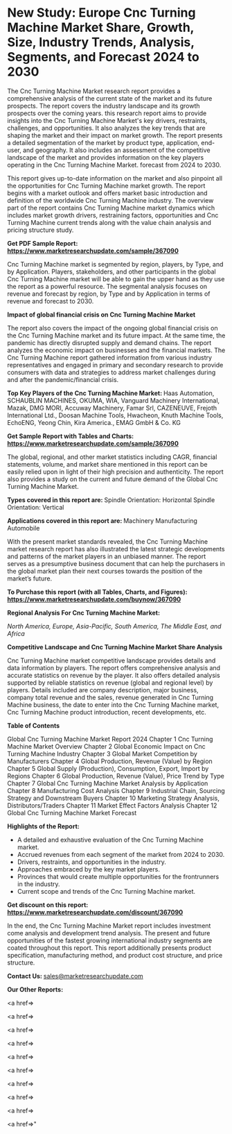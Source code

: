 # New Study: Europe Cnc Turning Machine Market Share, Growth, Size, Industry Trends, Analysis, Segments, and Forecast 2024 to 2030

The Cnc Turning Machine Market research report provides a comprehensive analysis of the current state of the market and its future prospects. The report covers the industry landscape and its growth prospects over the coming years. this research report aims to provide insights into the Cnc Turning Machine Market's key drivers, restraints, challenges, and opportunities. It also analyzes the key trends that are shaping the market and their impact on market growth. The report presents a detailed segmentation of the market by product type, application, end-user, and geography. It also includes an assessment of the competitive landscape of the market and provides information on the key players operating in the Cnc Turning Machine Market. forecast from 2024 to 2030.

This report gives up-to-date information on the market and also pinpoint all the opportunities for Cnc Turning Machine market growth. The report begins with a market outlook and offers market basic introduction and definition of the worldwide Cnc Turning Machine industry. The overview part of the report contains Cnc Turning Machine market dynamics which includes market growth drivers, restraining factors, opportunities and Cnc Turning Machine current trends along with the value chain analysis and pricing structure study.

<strong><b>Get PDF Sample Report: <a href=https://www.marketresearchupdate.com/sample/367090>https://www.marketresearchupdate.com/sample/367090</a></b></strong>

Cnc Turning Machine market is segmented by region, players, by Type, and by Application. Players, stakeholders, and other participants in the global Cnc Turning Machine market will be able to gain the upper hand as they use the report as a powerful resource. The segmental analysis focuses on revenue and forecast by region, by Type and by Application in terms of revenue and forecast to 2030.

<strong><b>Impact of global financial crisis on Cnc Turning Machine Market</b></strong>

The report also covers the impact of the ongoing global financial crisis on the Cnc Turning Machine market and its future impact. At the same time, the pandemic has directly disrupted supply and demand chains. The report analyzes the economic impact on businesses and the financial markets. The Cnc Turning Machine report gathered information from various industry representatives and engaged in primary and secondary research to provide consumers with data and strategies to address market challenges during and after the pandemic/financial crisis.

<strong><b>Top Key Players of the Cnc Turning Machine Market:
</b></strong>Haas Automation, SCHAUBLIN MACHINES, OKUMA, WIA, Vanguard Machinery International, Mazak, DMG MORI, Accuway Machinery, Famar Srl, CAZENEUVE, Frejoth International Ltd., Doosan Machine Tools, Hwacheon, Knuth Machine Tools, EchoENG, Yeong Chin, Kira America., EMAG GmbH & Co. KG<strong><b>
</b></strong>

<strong><b>Get Sample Report with Tables and Charts: <a href=https://www.marketresearchupdate.com/sample/367090>https://www.marketresearchupdate.com/sample/367090</a></b></strong>

The global, regional, and other market statistics including CAGR, financial statements, volume, and market share mentioned in this report can be easily relied upon in light of their high precision and authenticity. The report also provides a study on the current and future demand of the Global Cnc Turning Machine Market.

<strong><b>Types covered in this report are:
</b></strong>Spindle Orientation: Horizontal
Spindle Orientation: Vertical<strong><b>
</b></strong>

<strong><b>Applications covered in this report are:
</b></strong>Machinery Manufacturing
Automobile<strong><b>
</b></strong>

With the present market standards revealed, the Cnc Turning Machine market research report has also illustrated the latest strategic developments and patterns of the market players in an unbiased manner. The report serves as a presumptive business document that can help the purchasers in the global market plan their next courses towards the position of the market’s future.

<strong><b>To Purchase this report (with all Tables, Charts, and Figures): <a href=https://www.marketresearchupdate.com/buynow/367090>https://www.marketresearchupdate.com/buynow/367090</a></b></strong>

<strong><b>Regional Analysis For Cnc Turning Machine Market:</b></strong>

<em><i>North America, Europe, Asia-Pacific, South America, The Middle East, and Africa</i></em>

<strong><b>Competitive Landscape and Cnc Turning Machine Market Share Analysis</b></strong>

Cnc Turning Machine market competitive landscape provides details and data information by players. The report offers comprehensive analysis and accurate statistics on revenue by the player. It also offers detailed analysis supported by reliable statistics on revenue (global and regional level) by players. Details included are company description, major business, company total revenue and the sales, revenue generated in Cnc Turning Machine business, the date to enter into the Cnc Turning Machine market, Cnc Turning Machine product introduction, recent developments, etc.

<strong><b>Table of Contents</b></strong>

Global Cnc Turning Machine Market Report 2024
Chapter 1 Cnc Turning Machine Market Overview
Chapter 2 Global Economic Impact on Cnc Turning Machine Industry
Chapter 3 Global Market Competition by Manufacturers
Chapter 4 Global Production, Revenue (Value) by Region
Chapter 5 Global Supply (Production), Consumption, Export, Import by Regions
Chapter 6 Global Production, Revenue (Value), Price Trend by Type
Chapter 7 Global Cnc Turning Machine Market Analysis by Application
Chapter 8 Manufacturing Cost Analysis
Chapter 9 Industrial Chain, Sourcing Strategy and Downstream Buyers
Chapter 10 Marketing Strategy Analysis, Distributors/Traders
Chapter 11 Market Effect Factors Analysis
Chapter 12 Global Cnc Turning Machine Market Forecast

<strong><b>Highlights of the Report:</b></strong>

- A detailed and exhaustive evaluation of the Cnc Turning Machine market.
- Accrued revenues from each segment of the market from 2024 to 2030.
- Drivers, restraints, and opportunities in the industry.
- Approaches embraced by the key market players.
- Provinces that would create multiple opportunities for the frontrunners in the industry.
- Current scope and trends of the Cnc Turning Machine market.

<strong><b>Get discount on this report: <a href=https://www.marketresearchupdate.com/discount/367090>https://www.marketresearchupdate.com/discount/367090</a></b></strong>

In the end, the Cnc Turning Machine Market report includes investment come analysis and development trend analysis. The present and future opportunities of the fastest growing international industry segments are coated throughout this report. This report additionally presents product specification, manufacturing method, and product cost structure, and price structure.

<strong><b>Contact Us:
</b></strong>sales@marketresearchupdate.com

<strong>Our Other Reports:</strong>

<a href=></a>

<a href=></a>

<a href=></a>

<a href=></a>

<a href=></a>

<a href=></a>

<a href=></a>

<a href=></a>

<a href=></a>

<a href=></a>"
